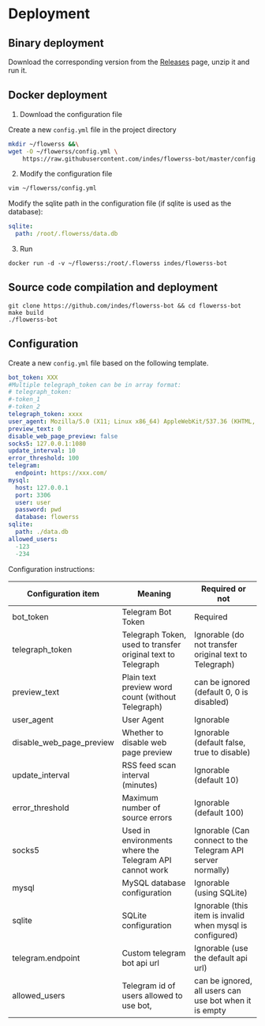 # Deployment

## Binary deployment

Download the corresponding version from the [Releases](https://github.com/indes/flowerss-bot/releases) page, unzip it and run it.

## Docker deployment

1. Download the configuration file

Create a new `config.yml` file in the project directory

```bash
mkdir ~/flowerss &&\
wget -O ~/flowerss/config.yml \
    https://raw.githubusercontent.com/indes/flowerss-bot/master/config.yml.sample
```


2. Modify the configuration file

```bash
vim ~/flowerss/config.yml
```

Modify the sqlite path in the configuration file (if sqlite is used as the database):

```yaml
sqlite:
  path: /root/.flowerss/data.db
```

3. Run

```shell script
docker run -d -v ~/flowerss:/root/.flowerss indes/flowerss-bot
```

## Source code compilation and deployment

```shell script
git clone https://github.com/indes/flowerss-bot && cd flowerss-bot
make build
./flowerss-bot
```



## Configuration

Create a new `config.yml` file based on the following template.

```yml
bot_token: XXX
#Multiple telegraph_token can be in array format:
# telegraph_token:
#-token_1
#-token_2
telegraph_token: xxxx
user_agent: Mozilla/5.0 (X11; Linux x86_64) AppleWebKit/537.36 (KHTML, like Gecko) Chrome/51.0.2704.103 Safari/537.36
preview_text: 0
disable_web_page_preview: false
socks5: 127.0.0.1:1080
update_interval: 10
error_threshold: 100
telegram:
  endpoint: https://xxx.com/
mysql:
  host: 127.0.0.1
  port: 3306
  user: user
  password: pwd
  database: flowerss
sqlite:
  path: ./data.db
allowed_users:
  -123
  -234
```

Configuration instructions:

| Configuration item        | Meaning                                                      | Required or not     |
| --------------------------| ------------------------------------------------------------ | ------------------- | 
| bot_token                 | Telegram Bot Token                                           | Required            |
| telegraph_token           | Telegraph Token, used to transfer original text to Telegraph | Ignorable (do not transfer original text to Telegraph) |
| preview_text              | Plain text preview word count (without Telegraph)            | can be ignored (default 0, 0 is disabled) |
| user_agent                | User Agent                                                   |           Ignorable |
| disable_web_page_preview  | Whether to disable web page preview                          | Ignorable (default false, true to disable) |
| update_interval           | RSS feed scan interval (minutes)                             | Ignorable (default 10) |
| error_threshold           | Maximum number of source errors                              | Ignorable (default 100) |
| socks5                    | Used in environments where the Telegram API cannot work      | Ignorable (Can connect to the Telegram API server normally) |
| mysql | MySQL database configuration | Ignorable (using SQLite) |
| sqlite | SQLite configuration | Ignorable (this item is invalid when mysql is configured) |
| telegram.endpoint | Custom telegram bot api url | Ignorable (use the default api url) |
| allowed_users | Telegram id of users allowed to use bot, | can be ignored, all users can use bot when it is empty |

